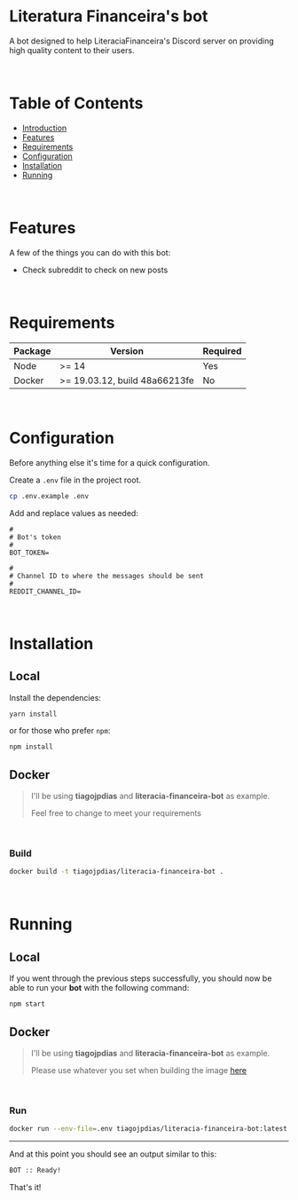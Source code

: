 # Literatura Financeira's bot

A bot designed to help LiteraciaFinanceira's Discord server on providing high quality content to their users.

<br/>

# Table of Contents

- [Introduction](#literatura-financeira's-bot)
- [Features](#features)
- [Requirements](#requirements)
- [Configuration](#configuration)
- [Installation](#installation)
- [Running](#running)

<br/>

# Features

A few of the things you can do with this bot:

* Check subreddit to check on new posts

<br/>

# Requirements

Package | Version | Required
-- | -- | --
Node | >= 14 | Yes
Docker | >= 19.03.12, build 48a66213fe | No

<br/>

# Configuration

Before anything else it's time for a quick configuration.

Create a `.env` file in the project root.

```sh
cp .env.example .env
```

Add and replace values as needed:

```env
#
# Bot's token
#
BOT_TOKEN=

#
# Channel ID to where the messages should be sent
#
REDDIT_CHANNEL_ID=
```

<br/>

# Installation

## Local

Install the dependencies:

```sh
yarn install
```

or for those who prefer `npm`:

```sh
npm install
```

## Docker

> I'll be using **tiagojpdias** and **literacia-financeira-bot** as example.
>
> Feel free to change to meet your requirements

<br/>

### Build

```bash
docker build -t tiagojpdias/literacia-financeira-bot .
```

<br/>

# Running

## Local

If you went through the previous steps successfully, you should now be able to run your **bot** with the following command:

```sh
npm start
```

## Docker

> I'll be using **tiagojpdias** and **literacia-financeira-bot** as example.
>
> Please use whatever you set when building the image [here](#build)

<br/>

### Run

```bash
docker run --env-file=.env tiagojpdias/literacia-financeira-bot:latest
```

---
And at this point you should see an output similar to this:

```sh
BOT :: Ready!
```

That's it!
